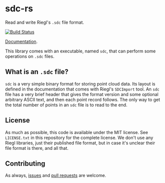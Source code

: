 # sdc-rs

Read and write Riegl's `.sdc` file format.

[![Build Status](https://travis-ci.org/gadomski/sdc-rs.svg?branch=master)](https://travis-ci.org/gadomski/sdc-rs)

[Documentation](http://gadomski.github.io/sdc-rs).

This library comes with an executable, named `sdc`, that can perform some operations on `.sdc` files.


## What is an `.sdc` file?

`sdc` is a very simple binary format for storing point cloud data.
Its layout is defined in the documentation that comes with Riegl's `SDCImport` tool.
An `sdc` file has a very brief header that gives the format version and some optional arbitrary ASCII text, and then each point record follows.
The only way to get the total number of points in an `sdc` file is to read to the end.


## License

As much as possible, this code is available under the MIT license.
See `LICENSE.txt` in this repository for the complete license.
We don't use any Riegl libraries, just their published file format, but in case it's unclear their file format is there, and all that.


## Contributing

As always, [issues](https://github.com/gadomski/sdc-rs/issues) and [pull requests](https://github.com/gadomski/sdc-rs/pulls) are welcome.
